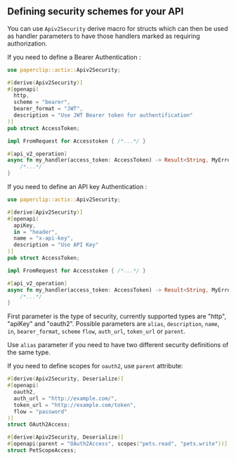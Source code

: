 ## Defining security schemes for your API

You can use `Apiv2Security` derive macro for structs which can then be used as handler parameters to have those handlers marked as requiring authorization.

If you need to define a Bearer Authentication :
```rust
use paperclip::actix::Apiv2Security;

#[derive(Apiv2Security)]
#[openapi(
  http,
  scheme = "bearer",
  bearer_format = "JWT",
  description = "Use JWT Bearer token for authentification"
)]
pub struct AccessToken;

impl FromRequest for Accesstoken { /*...*/ }

#[api_v2_operation]
async fn my_handler(access_token: AccessToken) -> Result<String, MyError> {
    /*...*/
}
```

If you need to define an API key Authentication :
```rust
use paperclip::actix::Apiv2Security;

#[derive(Apiv2Security)]
#[openapi(
  apiKey,
  in = "header",
  name = "x-api-key",
  description = "Use API Key"
)]
pub struct AccessToken;

impl FromRequest for Accesstoken { /*...*/ }

#[api_v2_operation]
async fn my_handler(access_token: AccessToken) -> Result<String, MyError> {
    /*...*/
}
```

First parameter is the type of security, currently supported types are "http", "apiKey" and "oauth2". Possible parameters are `alias`, `description`, `name`, `in`, `bearer_format`, `scheme` `flow`, `auth_url`, `token_url` or `parent`.

Use `alias` parameter if you need to have two different security definitions of the same type.

If you need to define scopes for `oauth2`, use `parent` attribute:

```rust
#[derive(Apiv2Security, Deserialize)]
#[openapi(
  oauth2,
  auth_url = "http://example.com/",
  token_url = "http://example.com/token",
  flow = "password"
)]
struct OAuth2Access;

#[derive(Apiv2Security, Deserialize)]
#[openapi(parent = "OAuth2Access", scopes("pets.read", "pets.write"))]
struct PetScopeAccess;
```
